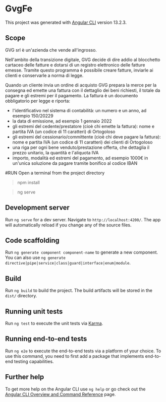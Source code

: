 # GvgFe

This project was generated with [Angular CLI](https://github.com/angular/angular-cli) version 13.2.3.

## Scope

GVG srl è un'azienda che vende all'ingrosso.

Nell'ambito della transizione digitale, GVG decide di dire addio al blocchetto cartaceo delle fatture e dotarsi
di un registro elettronico delle fatture emesse. Tramite questo programma è possibile creare fatture, inviarle ai
clienti e conservarle a norma di legge.

Quando un cliente invia un ordine di acquisto GVG prepara la merce per la consegna ed emette una fattura con il
dettaglio dei beni richiesti, il totale da pagare e gli estremi per il pagamento. La fattura è un documento obbligatorio
per legge e riporta:

* l'identificativo nel sistema di contabilità: un numero e un anno, ad esempio 150/20229
* la data di emissione, ad esempio 1 gennaio 2022
* gli estremi del cedente/prestatore (cioè chi emette la fattura): nome e partita IVA
  (un codice di 11 caratteri) di Ortogoloso
* gli estremi del cessionario/committente (cioè chi deve pagare la fattura): nome e partita IVA (un codice di 11
  caratteri) dei clienti di Ortogoloso
* una riga per ogni bene venduto/prestazione offerta, che dettaglia il prezzo unitario, la quantità e l'aliquota IVA
* importo, modalità ed estremi del pagamento, ad esempio 1000€ in un'unica soluzione da pagare tramite bonifico al
  codice IBAN

#RUN
Open a terminal from the project directory
>npm install

>ng serve

## Development server

Run `ng serve` for a dev server. Navigate to `http://localhost:4200/`. The app will automatically reload if you change any of the source files.

## Code scaffolding

Run `ng generate component component-name` to generate a new component. You can also use `ng generate directive|pipe|service|class|guard|interface|enum|module`.

## Build

Run `ng build` to build the project. The build artifacts will be stored in the `dist/` directory.

## Running unit tests

Run `ng test` to execute the unit tests via [Karma](https://karma-runner.github.io).

## Running end-to-end tests

Run `ng e2e` to execute the end-to-end tests via a platform of your choice. To use this command, you need to first add a package that implements end-to-end testing capabilities.

## Further help

To get more help on the Angular CLI use `ng help` or go check out the [Angular CLI Overview and Command Reference](https://angular.io/cli) page.

